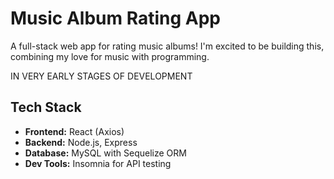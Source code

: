 # Music Album Rating App

A full-stack web app for rating music albums! I'm excited to be building this, combining
my love for music with programming.

IN VERY EARLY STAGES OF DEVELOPMENT

## Tech Stack
- **Frontend:** React (Axios)
- **Backend:** Node.js, Express
- **Database:** MySQL with Sequelize ORM
- **Dev Tools:** Insomnia for API testing
